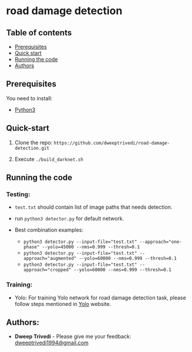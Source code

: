 # road damage detection

## Table of contents

- [Prerequisites](#prerequisites)
- [Quick start](#quick-start)
- [Running the code](#running-the-code)
- [Authors](#authors)

## Prerequisites

You need to install:
- [Python3](https://www.python.org/downloads/)

## Quick-start
1. Clone the repo: `https://github.com/dweeptrivedi/road-damage-detection.git`

2. Execute `./build_darknet.sh`

## Running the code

### Testing:

- `test.txt` should contain list of image paths that needs detection.

- run `python3 detector.py` for default network.

- Best combination examples:
    - `python3 detector.py --input-file="test.txt" --approach="one-phase" --yolo=45000 --nms=0.999 --thresh=0.1`
    - `python3 detector.py --input-file="test.txt" --approach="augmented" --yolo=60000 --nms=0.999 --thresh=0.1`
    - `python3 detector.py --input-file="test.txt" --approach="cropped" --yolo=60000 --nms=0.999 --thresh=0.1`

### Training:

- Yolo: For training Yolo network for road damage detection task, please follow steps mentioned in [Yolo](https://pjreddie.com/darknet/yolo/) website.

## Authors:
* **Dweep Trivedi** - Please give me your feedback: dweeptrivedi1994@gmail.com
